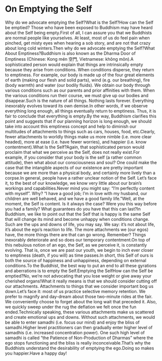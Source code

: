 # On Emptying the Self

Why do we advocate emptying the Self?What is the Self?​How can the Self be emptied?      Those who have been exposed to Buddhism may have heard about the Self being empty.First of all, I can assure you that we Buddhists are normal people like yourselves. At least, most of us do feel pain when pinched, get misty eyes when hearing a sob story, and are not that crazy about long cold winters.Then why do we advocate emptying the Self?What About Emptiness?Buddhism is also known as the Dharma Door of Emptiness (Chinese: Kong mén 空門, Vietnamese: không môn).A sophisticated person would explain that things are intrinsically empty because they arise from conditions. When conditions disperse, they return to emptiness. For example, our body is made up of the four great elements of earth (making our flesh and solid parts), wind (e.g. our breathing), fire (body warmth) and water (our bodily fluids). We obtain our body through various conditions such as our parents and prior affinities with them. When the various conditions run their course, we must give up our bodies and disappear.Such is the nature of all things. Nothing lasts forever. Everything inexorably evolves toward its own demise.In other words, if we observe everything long enough, all things eventually return to emptiness. Thus, it is fair to conclude that everything is empty.By the way, Buddhism clarifies this point and suggests that if our planning horizon is long enough, we should take into account this emptiness concept and help to diminish our multitudes of attachments to things such as cars, houses, food, etc.Clearly, fewer attachments to worldly things make us more nimble (i.e. more clear headed), more at ease (i.e. have fewer worries), and happier (i.e. know contentment).What Is the Self?Again, that sophisticated person would proclaim that what we perceive as the Self, does not really exist.For example, if you consider that your body is the self (a rather common attitude), then what about our consciousness and soul? One could make the case that the intangible aspects of our existence are pretty important because we are more than a physical body, and certainly more lively than a corpse.In general, people have a rather unclear notion of the Self. Let’s face it, to the best of our knowledge, we know very little about our brain’s workings and capabilities.Never mind you might say: “I’m perfectly content with myself”. Why? “I have a good job; I’m in love with my husband, our children are well behaved, and we have a good family life.”Well, at the moment, the Self is content. Is it always the case? Were you this way before you had a family? What guarantees do you have that this can last?In Buddhism, we like to point out that the Self that is happy is the same Self that will change its mind and become unhappy when conditions change. Such are the ups and downs of life, you may say. We say: it’s not about life, it’s about the ego’s reaction to life. The more attachments we (our egos) have, the more things there are that can go wrong. Remember? Things inexorably deteriorate and so does our temporary contentment.On top of this nebulous notion of an ego, the Self, as we perceive it, is constantly evolving. That is, once we are past our youth, we begin to inch ever closer to emptiness (death, if you will) as time passes.In short, this Self of ours is both the source of happiness and unhappiness, depending on external conditions.To the Buddhist, the best way to put an end to all these gyrations and aberrations is to empty the Self.Emptying the SelfHow can the Self be emptied?No, we’re not advocating that you lose weight or give away your cherished organs!What it really means is that we should consider cutting off our attachments. Attachments to things that we consider important bog us down.Let’s face it: most of us practice selective memory retention. We prefer to magnify and day-dream about those two-minute rides at the fair. We conveniently choose to forget about the long wait that preceded it. Also, we quickly sweep under the rug the deflation we felt once the fun ended.Technically speaking, these various attachments make us scattered and create emotional ups and downs. Without such attachments, we would be able to enter samadhi (i.e. focus our mind) and enjoy the bliss of samadhi.Higher level practitioners can then gradually enter higher level of samadhis (i.e. increased concentration power). One such high level of samadhi is called “the Patience of Non-Production of Dharmas” where the ego stops functioning and the bliss is really inconceivable.That’s why the Buddhists understand the desirability of emptying the ego.​Doing so makes you happier.Have a happy day!